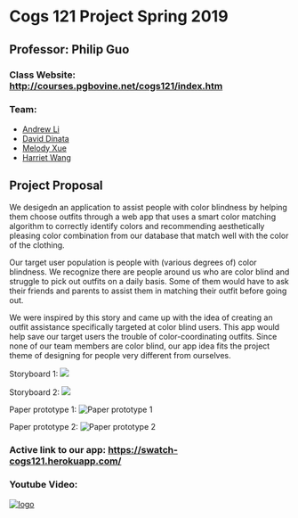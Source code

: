 # Cogs 121 Project Spring 2019
## Professor: Philip Guo
### Class Website: http://courses.pgbovine.net/cogs121/index.htm

### Team:
- [Andrew Li](https://github.com/Atl043)
- [David Dinata](https://github.com/DDinata)
- [Melody Xue](https://github.com/meloxue)
- [Harriet Wang](https://github.com/sadchocopie)

## Project Proposal
We desigedn an application to assist people with color blindness by helping them choose outfits through a web app that uses a smart color matching algorithm to correctly identify colors and recommending aesthetically pleasing color combination from our database that match well with the color of the clothing. 

Our target user population is people with (various degrees of) color blindness. We recognize there are people around us who are color blind and struggle to pick out outfits on a daily basis. Some of them would have to ask their friends and parents to assist them in matching their outfit before going out.

We were inspired by this story and came up with the idea of creating an outfit assistance specifically targeted at color blind users. This app would help save our target users the trouble of color-coordinating outfits. Since none of our team members are color blind, our app idea fits the project theme of designing for people very different from ourselves.


Storyboard 1: ![](./milestone-Images/storyboard1.jpg)

Storyboard 2: ![](./milestone-Images/storyboard2.jpg)

Paper prototype 1: ![Paper prototype 1](./milestone-Images/Paper1.JPEG)

Paper prototype 2: ![Paper prototype 2](./milestone-Images/Paper2.JPEG)


### Active link to our app: https://swatch-cogs121.herokuapp.com/
### Youtube Video:
[![logo](http://img.youtube.com/vi/Ylq1OyGcsDc/0.jpg)](http://www.youtube.com/watch?v=Ylq1OyGcsDc "Swatch Logo")
